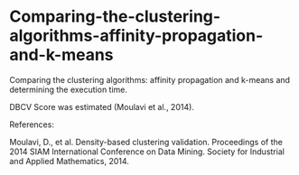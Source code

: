 # Comparing-the-clustering-algorithms-affinity-propagation-and-k-means
Comparing the clustering algorithms: affinity propagation and k-means and determining the execution time.

DBCV Score was estimated (Moulavi et al., 2014). 

References:

Moulavi, D., et al. Density-based clustering validation. Proceedings of the 2014 SIAM International Conference on Data Mining. Society for Industrial and Applied Mathematics, 2014.
